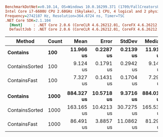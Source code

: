 ``` ini

BenchmarkDotNet=v0.10.14, OS=Windows 10.0.16299.371 (1709/FallCreatorsUpdate/Redstone3)
Intel Core i7-6600U CPU 2.60GHz (Skylake), 1 CPU, 4 logical and 2 physical cores
Frequency=2742187 Hz, Resolution=364.6724 ns, Timer=TSC
.NET Core SDK=2.1.104
  [Host]     : .NET Core 2.0.6 (CoreCLR 4.6.26212.01, CoreFX 4.6.26212.01), 64bit RyuJIT  [AttachedDebugger]
  DefaultJob : .NET Core 2.0.6 (CoreCLR 4.6.26212.01, CoreFX 4.6.26212.01), 64bit RyuJIT


```
|         Method | Count |       Mean |      Error |     StdDev |     Median | Scaled | ScaledSD | Rank |
|--------------- |------ |-----------:|-----------:|-----------:|-----------:|-------:|---------:|-----:|
|       **Contains** |   **100** |  **11.966 us** |  **0.2287 us** |  **0.2139 us** |  **11.911 us** |   **1.00** |     **0.00** |    **3** |
| ContainsSorted |   100 |   9.124 us |  0.1791 us |  0.2942 us |   9.140 us |   0.76 |     0.03 |    2 |
|   ContainsFast |   100 |   7.327 us |  0.1431 us |  0.1704 us |   7.291 us |   0.61 |     0.02 |    1 |
|                |       |            |            |            |            |        |          |      |
|       **Contains** |  **1000** | **884.327 us** | **10.5718 us** |  **9.3716 us** | **884.014 us** |   **1.00** |     **0.00** |    **3** |
| ContainsSorted |  1000 | 163.165 us | 10.4213 us | 30.7275 us | 165.536 us |   0.18 |     0.03 |    2 |
|   ContainsFast |  1000 |  86.491 us |  3.8857 us | 11.0862 us |  81.292 us |   0.10 |     0.01 |    1 |
